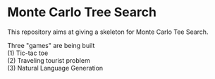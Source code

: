 # Monte Carlo Tree Search

This repository aims at giving a skeleton for Monte Carlo Tee Search.

Three "games" are being built <br>
(1) Tic-tac toe <br>
(2) Traveling tourist problem  <br>
(3) Natural Language Generation
